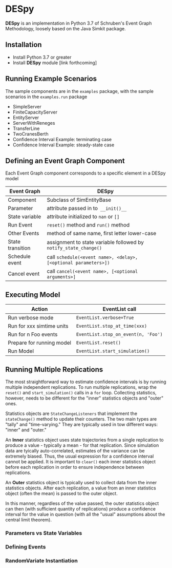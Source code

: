 # DESpy
__DESpy__ is an implementation in Python 3.7 of Schruben's Event Graph Methodology, loosely based on the Java Simkit package.

## Installation

* Install Python 3.7 or greater
* Install __DESpy__ module [link forthcoming]

## Running Example Scenarios
The sample components are in the ``examples`` package, with the 
sample scenarios in the ``examples.run`` package
* SimpleServer
* FiniteCapacityServer
* EntityServer
* ServerWithReneges
* TransferLine
* TwoCranesBerth
* Confidence Interval Example: terminating case
* Confidence Interval Example: steady-state case

## Defining an Event Graph Component
Each Event Graph component corresponds to a specific element in a DESpy model

|Event Graph|DESpy|
|-----------|-----|
|Component  |Subclass of SimEntityBase|
|Parameter  |attribute passed in to`` __init()__``|
|State variable| attribute initialized to ``nan`` or ``[]``|
|Run Event| ``reset()`` method and ``run()`` method|
|Other Events|method of same name, first letter lower-case|
|State transition|assignment to state variable followed by ``notify_state_change()``|
|Schedule event|call ``schedule(<event name>, <delay>, [<optional parameters>])``|
|Cancel event|call ``cancel(<event name>, [<optional arguments>]`` |

## Executing Model

|Action|EventList call|
|------|--------------|
|Run verbose mode|``EventList.verbose=True``|
|Run for xxx simtime units|``EventList.stop_at_time(xxx)``|
|Run for n Foo events|``EventList.stop_on_event(n, 'Foo')``
|Prepare for running model|``EventList.reset()``|
|Run Model|``EventList.start_simulation()``|

## Running Multiple Replications

The most straightforward way to estimate confidence intervals is by running
multiple independent replications. 
To run multiple replications, wrap the ``reset()`` and ``start_simulation()``
calls in a ``for`` loop. Collecting statistics, however, needs to be different
for the "inner" statistics objects and "outer" ones.
   
Statistics objects are ``StateChangeListeners`` that implement the ``stateChange()`` method
to update their counters. The two main types are "tally" and "time-varying."
They are typically used in tow different ways: "inner" and "outer." 

An **Inner** statistics object uses state trajectories from a single replication to 
produce a value - typically a mean - for that replication. Since simulation data
are tyically auto-correlated, estimates of the variance can be extremely biased.
Thus, the usual expression for a confidence interval cannot be applied.
It is important to `clear()` each inner statistics object
before each replication in order to ensure independence between replications.

An **Outer** statistics object is typically used to collect data from the inner
statistics objects. After each replication, a value from an inner statistics
object (often the mean) is passed to the outer object. 

In this manner, regardless of the value passed, the outer statistics object
can then (with sufficient quantity of replications) produce a confidence interval for the 
value in question (with all the "usual" assumptions about the central limit theorem). 

### Parameters vs State Variables

### Defining Events

### RandomVariate Instantiation
